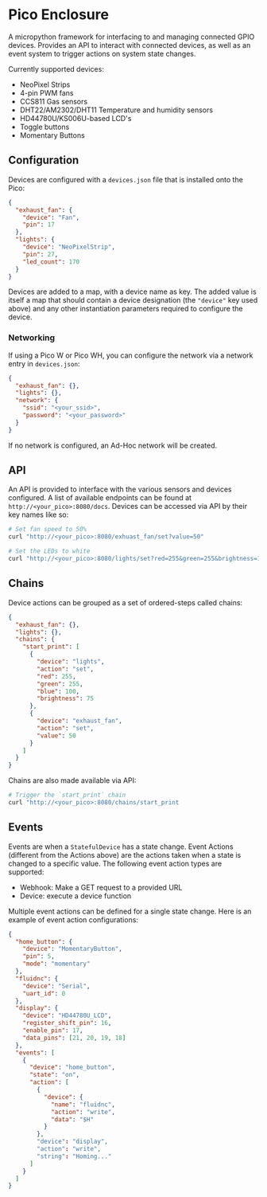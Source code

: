 # Pico Enclosure

A micropython framework for interfacing to and managing connected GPIO devices. Provides an API to interact with
connected devices, as well as an event system to trigger actions on system state changes.

Currently supported devices:

- NeoPixel Strips
- 4-pin PWM fans
- CCS811 Gas sensors
- DHT22/AM2302/DHT11 Temperature and humidity sensors
- HD44780U/KS006U-based LCD's
- Toggle buttons
- Momentary Buttons

## Configuration

Devices are configured with a `devices.json` file that is installed onto the Pico:

```json
{
  "exhaust_fan": {
    "device": "Fan",
    "pin": 17
  },
  "lights": {
    "device": "NeoPixelStrip",
    "pin": 27,
    "led_count": 170
  }
}
```

Devices are added to a map, with a device name as key. The added value is itself a map that should contain a device
designation (the `"device"` key used above) and any other instantiation parameters required to configure the device.

### Networking

If using a Pico W or Pico WH, you can configure the network via a network entry in `devices.json`:

```json
{
  "exhaust_fan": {},
  "lights": {},
  "network": {
    "ssid": "<your_ssid>",
    "password": "<your_password>"
  }
}
```

If no network is configured, an Ad-Hoc network will be created.

## API

An API is provided to interface with the various sensors and devices configured. A list of available endpoints can be
found at `http://<your_pico>:8080/docs`. Devices can be accessed via API by their key names like so:

```bash
# Set fan speed to 50%
curl "http://<your_pico>:8080/exhuast_fan/set?value=50"

# Set the LEDs to white
curl "http://<your_pico>:8080/lights/set?red=255&green=255&brightness=10
```

## Chains

Device actions can be grouped as a set of ordered-steps called chains:

```json
{
  "exhaust_fan": {},
  "lights": {},
  "chains": {
    "start_print": [
      {
        "device": "lights",
        "action": "set",
        "red": 255,
        "green": 255,
        "blue": 100,
        "brightness": 75
      },
      {
        "device": "exhaust_fan",
        "action": "set",
        "value": 50
      }
    ]
  }
}
```

Chains are also made available via API:

```bash
# Trigger the `start_print` chain
curl "http://<your_pico>:8080/chains/start_print
```

## Events

Events are when a `StatefulDevice` has a state change. Event Actions (different from the Actions above) are the actions
taken when a state is changed to a specific value. The following event action types are supported:

- Webhook: Make a GET request to a provided URL
- Device: execute a device function

Multiple event actions can be defined for a single state change. Here is an example of event action configurations:

```json
{
  "home_button": {
    "device": "MomentaryButton",
    "pin": 5,
    "mode": "momentary"
  },
  "fluidnc": {
    "device": "Serial",
    "uart_id": 0
  },
  "display": {
    "device": "HD44780U_LCD",
    "register_shift_pin": 16,
    "enable_pin": 17,
    "data_pins": [21, 20, 19, 18]
  },
  "events": [
    {
      "device": "home_button",
      "state": "on",
      "action": [
        {
          "device": {
            "name": "fluidnc",
            "action": "write",
            "data": "$H"
          }
        },
        "device": "display",
        "action": "write",
        "string": "Homing..."
      ]
    }
  ]
}
```
